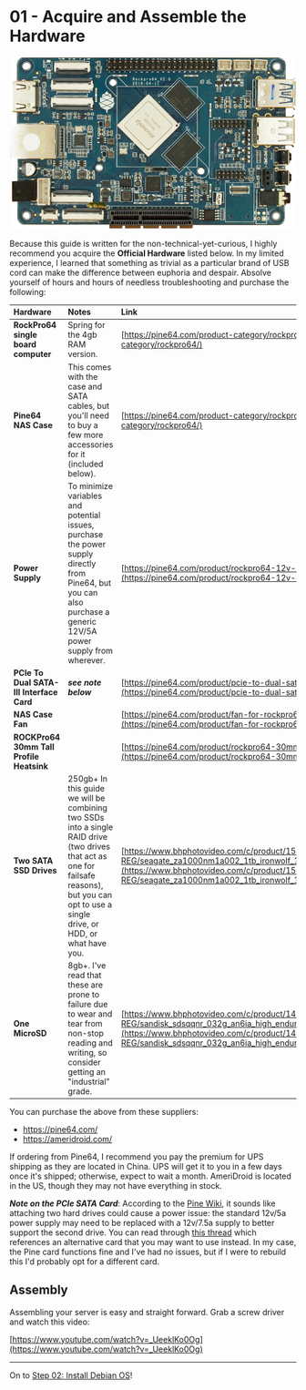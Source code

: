 # 01 - Acquire and Assemble the Hardware

<p align="center">
<img src="/_utilities/rockpro64.png" alt="rockpro64" title="rockpro64" />
</p>

Because this guide is written for the non-technical-yet-curious, I highly recommend you acquire the **Official Hardware** listed below. In my limited experience, I learned that something as trivial as a particular brand of USB cord can make the difference between euphoria and despair. Absolve yourself of hours and hours of needless troubleshooting and purchase the following:

| Hardware | Notes | Link |
|:--|:--|:--|
| **RockPro64 single board computer** | Spring for the 4gb RAM version. | [https://pine64.com/product-category/rockpro64/](https://pine64.com/product-category/rockpro64/) |
| **Pine64 NAS Case** | This comes with the case and SATA cables, but you'll need to buy a few more accessories for it (included below). | [https://pine64.com/product-category/rockpro64/](https://pine64.com/product-category/rockpro64/) |
| **Power Supply** | To minimize variables and potential issues, purchase the power supply directly from Pine64, but you can also purchase a generic 12V/5A power supply from wherever. | [https://pine64.com/product/rockpro64-12v-5a-us-power-supply/](https://pine64.com/product/rockpro64-12v-5a-us-power-supply/) |
| **PCIe To Dual SATA-III Interface Card** | ***see note below*** | [https://pine64.com/product/pcie-to-dual-sata-iii-interface-card/](https://pine64.com/product/pcie-to-dual-sata-iii-interface-card/) |
| **NAS Case Fan** |  | [https://pine64.com/product/fan-for-rockpro64-metal-desktop-nas-casing/](https://pine64.com/product/fan-for-rockpro64-metal-desktop-nas-casing/) |
| **ROCKPro64 30mm Tall Profile Heatsink** |  | [https://pine64.com/product/rockpro64-30mm-tall-profile-heatsink/](https://pine64.com/product/rockpro64-30mm-tall-profile-heatsink/) |
| **Two SATA SSD Drives** | 250gb+ In this guide we will be combining two SSDs into a single RAID drive (two drives that act as one for failsafe reasons), but you can opt to use a single drive, or HDD, or what have you. | [https://www.bhphotovideo.com/c/product/1581254-REG/seagate_za1000nm1a002_1tb_ironwolf_125_sata.html](https://www.bhphotovideo.com/c/product/1581254-REG/seagate_za1000nm1a002_1tb_ironwolf_125_sata.html) |
| **One MicroSD** | 8gb+. I've read that these are prone to failure due to wear and tear from non-stop  reading and writing, so consider getting an "industrial" grade. | [https://www.bhphotovideo.com/c/product/1466561-REG/sandisk_sdsqqnr_032g_an6ia_high_endurance_microsd_32gb.html/overview](https://www.bhphotovideo.com/c/product/1466561-REG/sandisk_sdsqqnr_032g_an6ia_high_endurance_microsd_32gb.html/overview) |

You can purchase the above from these suppliers:
- https://pine64.com/
- https://ameridroid.com/

If ordering from Pine64, I recommend you pay the premium for UPS shipping as they are located in China. UPS will get it to you in a few days once it's shipped; otherwise, expect to wait a month. AmeriDroid is located in the US, though they may not have everything in stock.

***Note on the PCIe SATA Card***: According to the [Pine Wiki](https://wiki.pine64.org/wiki/NASCase#What_other_bare-minimum_things_do_I_need_for_a_NAS_build?), it sounds like attaching two hard drives could cause a power issue: the standard 12v/5a power supply may need to be replaced with a 12v/7.5a supply to better support the second drive. You can read through [this thread](https://www.reddit.com/r/homelab/comments/gh2r7d/my_rockpro64_personal_servernas/) which references an alternative card that you may want to use instead. In my case, the Pine card functions fine and I've had no issues, but if I were to rebuild this I'd probably opt for a different card.

## Assembly
Assembling your server is easy and straight forward. Grab a screw driver and watch this video:

[https://www.youtube.com/watch?v=_UeeklKo0Og](https://www.youtube.com/watch?v=_UeeklKo0Og)

***

On to [Step 02: Install Debian OS](02-Install-Debian-OS.md)!
